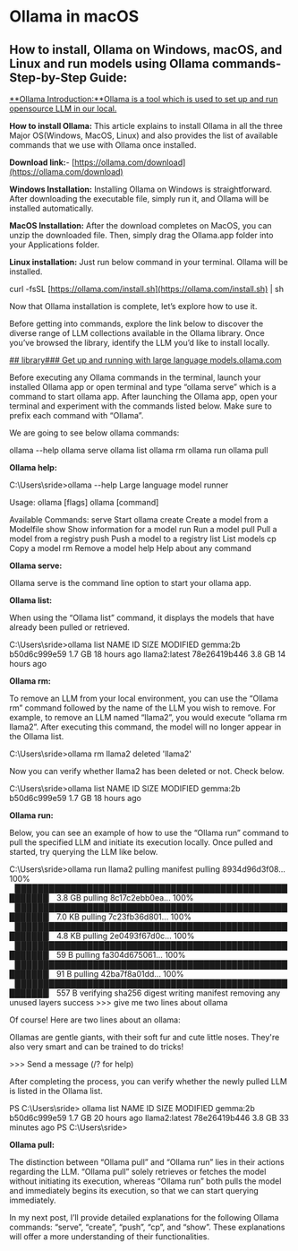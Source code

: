 # Ollama in macOS

## How to install, Ollama on Windows, macOS, and Linux and run models using Ollama commands-Step-by-Step Guide:

[**Ollama Introduction:**Ollama is a tool which is used to set up and run opensource LLM in our local.](https://medium.com/@sridevi17j?source=post_page---byline--a00f21164bf3--------------------------------)

**How to install Ollama:** This article explains to install Ollama in all the three Major OS(Windows, MacOS, Linux) and also provides the list of available commands that we use with Ollama once installed.

**Download link:**- [https://ollama.com/download](https://ollama.com/download)

**Windows Installation:** Installing Ollama on Windows is straightforward. After downloading the executable file, simply run it, and Ollama will be installed automatically.

**MacOS Installation:** After the download completes on MacOS, you can unzip the downloaded file. Then, simply drag the Ollama.app folder into your Applications folder.

**Linux installation:** Just run below command in your terminal. Ollama will be installed.

curl -fsSL [https://ollama.com/install.sh](https://ollama.com/install.sh) | sh

Now that Ollama installation is complete, let’s explore how to use it.

Before getting into commands, explore the link below to discover the diverse range of LLM collections available in the Ollama library. Once you’ve browsed the library, identify the LLM you’d like to install locally.

[## library### Get up and running with large language models.ollama.com](https://ollama.com/library?source=post_page-----a00f21164bf3--------------------------------)

Before executing any Ollama commands in the terminal, launch your installed Ollama app or open terminal and type “ollama serve” which is a command to start ollama app. After launching the Ollama app, open your terminal and experiment with the commands listed below. Make sure to prefix each command with “Ollama”.

We are going to see below ollama commands:

ollama --help
ollama serve
ollama list
ollama rm
ollama run
ollama pull

**Ollama help:**

C:\Users\sride>ollama --help
Large language model runner

Usage:
&#x20; ollama \[flags]
&#x20; ollama \[command]

Available Commands:
&#x20; serve       Start ollama
&#x20; create      Create a model from a Modelfile
&#x20; show        Show information for a model
&#x20; run         Run a model
&#x20; pull        Pull a model from a registry
&#x20; push        Push a model to a registry
&#x20; list        List models
&#x20; cp          Copy a model
&#x20; rm          Remove a model
&#x20; help        Help about any command

**Ollama serve:**

Ollama serve is the command line option to start your ollama app.

**Ollama list:**

When using the “Ollama list” command, it displays the models that have already been pulled or retrieved.

C:\Users\sride>ollama list
NAME            ID              SIZE    MODIFIED
gemma:2b        b50d6c999e59    1.7 GB  18 hours ago
llama2\:latest   78e26419b446    3.8 GB  14 hours ago

**Ollama rm:**

To remove an LLM from your local environment, you can use the “Ollama rm” command followed by the name of the LLM you wish to remove. For example, to remove an LLM named “llama2”, you would execute “ollama rm llama2”. After executing this command, the model will no longer appear in the Ollama list.

C:\Users\sride>ollama rm llama2
deleted 'llama2'

Now you can verify whether llama2 has been deleted or not. Check below.

C:\Users\sride>ollama list
NAME            ID              SIZE    MODIFIED
gemma:2b        b50d6c999e59    1.7 GB  18 hours ago

**Ollama run:**

Below, you can see an example of how to use the “Ollama run” command to pull the specified LLM and initiate its execution locally. Once pulled and started, try querying the LLM like below.

C:\Users\sride>ollama run llama2
pulling manifest
pulling 8934d96d3f08... 100% ▕████████████████████████████████████████████████████████▏ 3.8 GB
pulling 8c17c2ebb0ea... 100% ▕████████████████████████████████████████████████████████▏ 7.0 KB
pulling 7c23fb36d801... 100% ▕████████████████████████████████████████████████████████▏ 4.8 KB
pulling 2e0493f67d0c... 100% ▕████████████████████████████████████████████████████████▏   59 B
pulling fa304d675061... 100% ▕████████████████████████████████████████████████████████▏   91 B
pulling 42ba7f8a01dd... 100% ▕████████████████████████████████████████████████████████▏  557 B
verifying sha256 digest
writing manifest
removing any unused layers
success
\>>> give me two lines about ollama

Of course! Here are two lines about an ollama:

Ollamas are gentle giants, with their soft fur and cute little noses. They're also very smart and can be trained
to do tricks!

\>>> Send a message (/? for help)

After completing the process, you can verify whether the newly pulled LLM is listed in the Ollama list.

PS C:\Users\sride> ollama list
NAME            ID              SIZE    MODIFIED
gemma:2b        b50d6c999e59    1.7 GB  20 hours ago
llama2\:latest   78e26419b446    3.8 GB  33 minutes ago
PS C:\Users\sride>

**Ollama pull:**

The distinction between “Ollama pull” and “Ollama run” lies in their actions regarding the LLM. “Ollama pull” solely retrieves or fetches the model without initiating its execution, whereas “Ollama run” both pulls the model and immediately begins its execution, so that we can start querying immediately.

In my next post, I’ll provide detailed explanations for the following Ollama commands: “serve”, “create”, “push”, “cp”, and “show”. These explanations will offer a more understanding of their functionalities.
